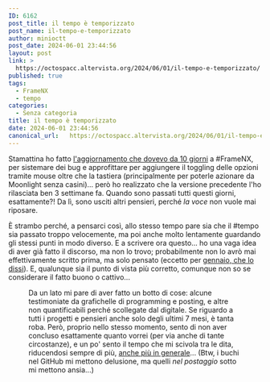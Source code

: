 ```yaml
---
ID: 6162
post_title: il tempo è temporizzato
post_name: il-tempo-e-temporizzato
author: minioctt
post_date: 2024-06-01 23:44:56
layout: post
link: >
  https://octospacc.altervista.org/2024/06/01/il-tempo-e-temporizzato/
published: true
tags:
  - FrameNX
  - tempo
categories:
  - Senza categoria
title: il tempo è temporizzato
date: 2024-06-01 23:44:56
canonical_url:   https://octospacc.altervista.org/2024/06/01/il-tempo-e-temporizzato/
---
```

<!-- wp:paragraph -->
<p>Stamattina ho fatto <a href="2024/05/20/5728/">l'aggiornamento che dovevo da 10 giorni</a> a #FrameNX, per sistemare dei bug e approfittare per aggiungere il toggling delle opzioni tramite mouse oltre che la tastiera (principalmente per poterle azionare da Moonlight senza casini)... però ho realizzato che la versione precedente l'ho rilasciata ben 3 settimane fa. Quando sono passati tutti questi giorni, esattamente?! Da lì, sono usciti altri pensieri, perché <em>la voce</em> non vuole mai riposare.</p>
<!-- /wp:paragraph -->

<!-- wp:paragraph -->
<p>È strambo perché, a pensarci così, allo stesso tempo pare sia che il #tempo sia passato troppo velocemente, ma poi anche molto lentamente guardando gli stessi punti in modo diverso. E a scrivere ora questo... ho una vaga idea di aver già fatto il discorso, ma non lo trovo; probabilmente non lo avrò mai effettivamente scritto prima, ma solo pensato (eccetto per <a href="2024/01/28/febbraio-di-corsa/">gennaio, che lo dissi</a>). E, qualunque sia il punto di vista più corretto, comunque non so se considerare il fatto buono o cattivo...</p>
<!-- /wp:paragraph -->

<!-- wp:paragraph -->
<p></p>
<!-- /wp:paragraph -->

<!-- wp:image {"id":6164,"sizeSlug":"full","linkDestination":"none"} -->
<figure class="wp-block-image size-full"><img src="{{site.cdnurl}}/assets/uploads/2024/06/image.png" alt="" class="wp-image-6164"/><figcaption class="wp-element-caption">Da un lato mi pare di aver fatto un botto di cose: alcune testimoniate da grafichelle di programming e posting, e altre non quantificabili perché scollegate dal digitale. Se riguardo a tutti i progetti e pensieri anche solo degli ultimi 7 mesi, è tanta roba. Però, proprio nello stesso momento, sento di non aver concluso esattamente quanto vorrei (per via anche di tante circostanze), e un po' sento il tempo che mi scivola tra le dita, riducendosi sempre di più, <a href="2023/12/31/847/">anche più in generale</a>... (Btw, i buchi nel GitHub mi mettono delusione, ma quelli <em>nel postaggio</em> sotto mi mettono ansia...)</figcaption></figure>
<!-- /wp:image -->